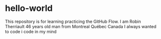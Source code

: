 # hello-world
This repository is for learning practicing the GitHub Flow.
I am Robin Therriault 46 years old man from Montreal Québec Canada I always wanted to code i code in my mind
